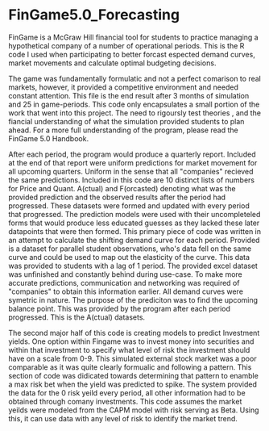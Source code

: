# FinGame5.0_Forecasting

FinGame is a McGraw Hill financial tool for students to practice managing a hypothetical company of a number of operational periods.
This is the R code I used when participating to better forcast espected demand curves, market movements and calculate optimal budgeting decisions.

The game was fundamentally formulatic and not a perfect comarison to real markets, however, it provided a competitive environment and needed constant attention.
This file is the end result after 3 months of simulation and 25 in game-periods. This code only encapsulates a small portion of the work that went into this project. The need to rigoursly test theories , and the fiancial understanding of what the simulation provided students to plan ahead. For a more full understanding of the program, please read the FinGame 5.0 Handbook.

After each period, the program would produce a quarterly report. Included at the end of that report were uniform predictions for market movement for all upcoming quarters. Uniform in the sense that all "companies" recieved the same predictions. Included in this code are 10 distinct lists of numbers for Price and Quant. A(ctual) and F(orcasted) denoting what was the provided prediction and the observed results after the period had progressed. These datasets were formed and updated with every period that progressed. The prediction models were used with their uncompleteled forms that would produce less educated guesses as they lacked these later datapoints that were then formed. This primary piece of code was written in an attempt to calculate the shifting demand curve for each period. Provided is a dataset for parallel student observations, who's data fell on the same curve and could be used to map out the elasticity of the curve. This data was provided to students with a lag of 1 period. The provided excel dataset was unfinished and constantly behind during use-case. To make more accurate predictions, communication and networking was required of "companies" to obtain this information earlier. All demand curves were symetric in nature. The purpose of the prediciton was to find the upcoming balance point. This was provided by the program after each period progressed. This is the A(ctual) datasets.

The second major half of this code is creating models to predict Investment yields. One option within Fingame was to invest money into securities and within that investment to specify what level of risk the investment should have on a scale from 0-9. This simulated external stock market was a poor comparable as it was quite clearly formualic and following a pattern. This section of code was didicated towards determining that pattern to enamble a max risk bet when the yield was predicted to spike. The system provided the data for the 0 risk yeild every period, all other information had to be obtained through comany investments. This code assumes the market yeilds were modeled from the CAPM model with risk serving as Beta. Using this, it can use data with any level of risk to identify the market trend. 
